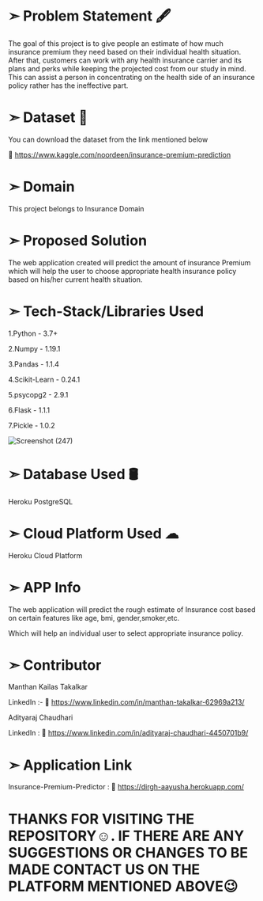 # ➣ Problem Statement 🖋  
The goal of this project is to give people an estimate of how much insurance premium they
need based on their individual health situation. After that, customers can work with any
health insurance carrier and its plans and perks while keeping the projected cost from our
study in mind. This can assist a person in concentrating on the health side of an insurance
policy rather has the ineffective part.

# ➣ Dataset 📂 
You can download the dataset from the link mentioned below

🔗 https://www.kaggle.com/noordeen/insurance-premium-prediction

# ➣ Domain
This project belongs to Insurance Domain

# ➣ Proposed Solution 
The web application created will predict the amount of insurance Premium which will help
the user to choose appropriate health insurance policy based on his/her current health
situation.

# ➣ Tech-Stack/Libraries Used

1.Python - 3.7+

2.Numpy  - 1.19.1

3.Pandas - 1.1.4

4.Scikit-Learn - 0.24.1

5.psycopg2 - 2.9.1

6.Flask - 1.1.1

7.Pickle - 1.0.2

![Screenshot (247)](https://user-images.githubusercontent.com/69085978/136778583-79eabf59-dca7-46d4-b683-95aac9b55066.png)

# ➣ Database Used 🛢
Heroku PostgreSQL

# ➣ Cloud Platform Used ☁
Heroku Cloud Platform

# ➣ APP Info
The web application will predict the rough estimate of Insurance cost based on certain features like age, bmi, gender,smoker,etc.

Which will help an individual user to select appropriate insurance policy.


# ➣ Contributor
Manthan Kailas Takalkar

LinkedIn :- 🔗 https://www.linkedin.com/in/manthan-takalkar-62969a213/

Adityaraj Chaudhari

LinkedIn : 🔗 https://www.linkedin.com/in/adityaraj-chaudhari-4450701b9/

# ➣ Application Link
Insurance-Premium-Predictor : 🔗 https://dirgh-aayusha.herokuapp.com/

# THANKS FOR VISITING THE REPOSITORY☺. IF THERE ARE ANY SUGGESTIONS OR CHANGES TO BE MADE CONTACT US ON THE PLATFORM MENTIONED ABOVE😉
